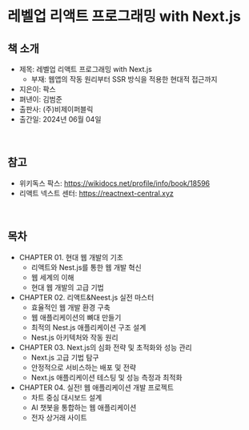 # 레벨업 리액트 프로그래밍 with Next.js

## 책 소개

 - 제목: 레벨업 리액트 프로그래밍 with Next.js
     - 부재: 웹앱의 작동 원리부터 SSR 방식을 적용한 현대적 접근까지
 - 지은이: 팍스
 - 펴낸이: 김범준
 - 출판사: (주)비제이퍼블릭
 - 출간일: 2024년 06월 04일

<br/>

## 참고

 - 위키독스 팍스: https://wikidocs.net/profile/info/book/18596
 - 리액트 넥스트 센터: https://reactnext-central.xyz

<br/>

## 목차

 - CHAPTER 01. 현대 웹 개발의 기초
    - 리액트와 Nest.js를 통한 웹 개발 혁신
    - 웹 세계의 이해
    - 현대 웹 개발의 고급 기법
 - CHAPTER 02. 리액트&Neest.js 실전 마스터
    - 효율적인 웹 개발 환경 구축
    - 웹 애플리케이션의 뼈대 만들기
    - 최적의 Nest.js 애플리케이션 구조 설계
    - Nest.js 아키텍처와 작동 원리
 - CHAPTER 03. Next.js의 심화 전략 및 초적화와 성능 관리
    - Next.js 고급 기법 탐구
    - 안정적으로 서비스하는 배포 및 전략
    - Next.js 애플리케이션 테스팅 및 성능 측정과 최적화
 - CHAPTER 04. 실전! 웹 애플리케이션 개발 프로젝트
    - 차트 중심 대시보드 설계
    - AI 챗봇을 통합하는 웹 애플리케이션
    - 전자 상거래 사이트